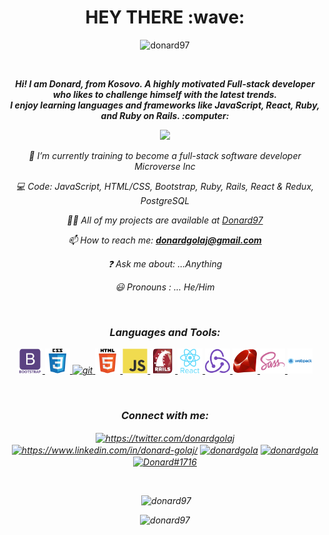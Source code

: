 <h1 align="center">HEY THERE :wave: </h1>
 

<p align="center"><img  src="https://user-images.githubusercontent.com/74506933/131107277-df8831b3-48c0-4a19-bc46-4428c4f59dba.png" alt="donard97" width="1000" height="220" /></p>
<br>


<p align="center"><i><strong>
Hi! I am Donard, from Kosovo. A highly motivated Full-stack developer who likes to challenge himself with the latest trends.<br> 
I enjoy learning languages and frameworks like JavaScript, React, Ruby, and Ruby on Rails. :computer:
 </strong><i></p>
 
<div align="center">
 
 ![](https://komarev.com/ghpvc/?username=your-github-Donard97&label=PROFILE+VIEWS)
 
🔭 I’m currently training to become a full-stack software developer Microverse Inc
 
💻 Code: JavaScript, HTML/CSS, Bootstrap, Ruby, Rails, React & Redux, PostgreSQL 

 👨‍💻 All of my projects are available at [Donard97](https://github.com/Donard97)

 📫 How to reach me: **donardgolaj@gmail.com**  
 
  ❓  Ask me about: ...Anything 

 :smiley: Pronouns : ... He/Him 
 
 </div>

<br>

<h3 align="center">Languages and Tools:</h3>
<p align="center"> <a href="https://getbootstrap.com" target="_blank"> <img src="https://raw.githubusercontent.com/devicons/devicon/master/icons/bootstrap/bootstrap-plain-wordmark.svg" alt="bootstrap" width="40" height="40"/> </a> <a href="https://www.w3schools.com/css/" target="_blank"> <img src="https://raw.githubusercontent.com/devicons/devicon/master/icons/css3/css3-original-wordmark.svg" alt="css3" width="40" height="40"/> </a> <a href="https://git-scm.com/" target="_blank"> <img src="https://www.vectorlogo.zone/logos/git-scm/git-scm-icon.svg" alt="git" width="40" height="40"/> </a> <a href="https://www.w3.org/html/" target="_blank"> <img src="https://raw.githubusercontent.com/devicons/devicon/master/icons/html5/html5-original-wordmark.svg" alt="html5" width="40" height="40"/> </a> <a href="https://developer.mozilla.org/en-US/docs/Web/JavaScript" target="_blank"> <img src="https://raw.githubusercontent.com/devicons/devicon/master/icons/javascript/javascript-original.svg" alt="javascript" width="40" height="40"/> </a> <a href="https://rubyonrails.org" target="_blank"> <img src="https://raw.githubusercontent.com/devicons/devicon/master/icons/rails/rails-original-wordmark.svg" alt="rails" width="40" height="40"/> </a> <a href="https://reactjs.org/" target="_blank"> <img src="https://raw.githubusercontent.com/devicons/devicon/master/icons/react/react-original-wordmark.svg" alt="react" width="40" height="40"/> </a> <a href="https://redux.js.org" target="_blank"> <img src="https://raw.githubusercontent.com/devicons/devicon/master/icons/redux/redux-original.svg" alt="redux" width="40" height="40"/> </a> <a href="https://www.ruby-lang.org/en/" target="_blank"> <img src="https://raw.githubusercontent.com/devicons/devicon/master/icons/ruby/ruby-original.svg" alt="ruby" width="40" height="40"/> </a> <a href="https://sass-lang.com" target="_blank"> <img src="https://raw.githubusercontent.com/devicons/devicon/master/icons/sass/sass-original.svg" alt="sass" width="40" height="40"/> </a> <a href="https://webpack.js.org" target="_blank"> <img src="https://raw.githubusercontent.com/devicons/devicon/d00d0969292a6569d45b06d3f350f463a0107b0d/icons/webpack/webpack-original-wordmark.svg" alt="webpack" width="40" height="40"/> </a> </p>

<br>
<h3 align="center">Connect with me:</h3>
<p align="center">
<a href="https://twitter.com/donardgolaj" target="blank"><img align="center" src="https://raw.githubusercontent.com/rahuldkjain/github-profile-readme-generator/master/src/images/icons/Social/twitter.svg" alt="https://twitter.com/donardgolaj" height="30" width="40" /></a>
<a href="https://www.linkedin.com/in/donard-golaj/" target="blank"><img align="center" src="https://raw.githubusercontent.com/rahuldkjain/github-profile-readme-generator/master/src/images/icons/Social/linked-in-alt.svg" alt="https://www.linkedin.com/in/donard-golaj/" height="30" width="40" /></a>
<a href="https://fb.com/donardgola" target="blank"><img align="center" src="https://raw.githubusercontent.com/rahuldkjain/github-profile-readme-generator/master/src/images/icons/Social/facebook.svg" alt="donardgola" height="30" width="40" /></a>
<a href="https://instagram.com/donardgola" target="blank"><img align="center" src="https://raw.githubusercontent.com/rahuldkjain/github-profile-readme-generator/master/src/images/icons/Social/instagram.svg" alt="donardgola" height="30" width="40" /></a>
<a href="https://discord.gg/Donard#1716" target="blank"><img align="center" src="https://raw.githubusercontent.com/rahuldkjain/github-profile-readme-generator/master/src/images/icons/Social/discord.svg" alt="Donard#1716" height="30" width="40" /></a>
</p>

<br>

<p align="center">&nbsp;<img  src="https://github-readme-stats.vercel.app/api?username=donard97&show_icons=true&locale=en" alt="donard97"  /></p>

<p align="center"><img  src="https://github-readme-stats.vercel.app/api/top-langs?username=donard97&show_icons=true&locale=en&layout=compact" alt="donard97" /></p>
<br>









